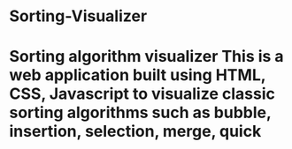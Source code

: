 # Sorting-Visualizer
# Sorting algorithm visualizer  This is a web application built using HTML, CSS, Javascript to visualize classic sorting algorithms such as bubble, insertion, selection, merge, quick 
